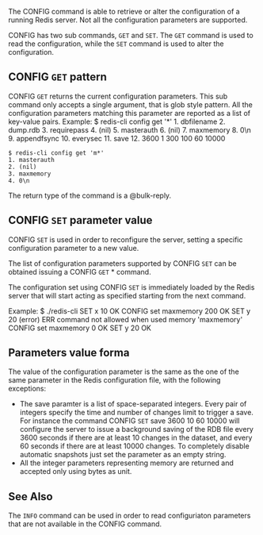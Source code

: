 

The CONFIG command is able to retrieve or alter the configuration of a running
Redis server. Not all the configuration parameters are supported.

CONFIG has two sub commands, `GET` and `SET`. The `GET` command is used to read
the configuration, while the `SET` command is used to alter the configuration.

## CONFIG `GET` pattern

CONFIG `GET` returns the current configuration parameters. This sub command
only accepts a single argument, that is glob style pattern. All the
configuration parameters matching this parameter are reported as a
list of key-value pairs. Example:
    $ redis-cli config get '*'
    1. dbfilename
    2. dump.rdb
    3. requirepass
    4. (nil)
    5. masterauth
    6. (nil)
    7. maxmemory
    8. 0\n
    9. appendfsync
    10. everysec
    11. save
    12. 3600 1 300 100 60 10000
    
    $ redis-cli config get 'm*'
    1. masterauth
    2. (nil)
    3. maxmemory
    4. 0\n

The return type of the command is a @bulk-reply.

## CONFIG `SET` parameter  value

CONFIG `SET` is used in order to reconfigure the server, setting a specific
configuration parameter to a new value.

The list of configuration parameters supported by CONFIG `SET` can be
obtained issuing a CONFIG `GET` * command.

The configuration set using CONFIG `SET` is immediately loaded by the Redis
server that will start acting as specified starting from the next command.

Example:
    $ ./redis-cli
    SET x 10
    OK
    CONFIG set maxmemory 200
    OK
    SET y 20
    (error) ERR command not allowed when used memory  'maxmemory'
    CONFIG set maxmemory 0
    OK
    SET y 20
    OK

## Parameters value forma

The value of the configuration parameter is the same as the one of the
same parameter in the Redis configuration file, with the following exceptions:

* The save paramter is a list of space-separated integers. Every pair of integers specify the time and number of changes limit to trigger a save. For instance the command CONFIG `SET` save 3600 10 60 10000 will configure the server to issue a background saving of the RDB file every 3600 seconds if there are at least 10 changes in the dataset, and every 60 seconds if there are at least 10000 changes. To completely disable automatic snapshots just set the parameter as an empty string.
* All the integer parameters representing memory are returned and accepted only using bytes as unit.

## See Also

The `INFO` command can be used in order to read configuriaton parameters
that are not available in the CONFIG command.

